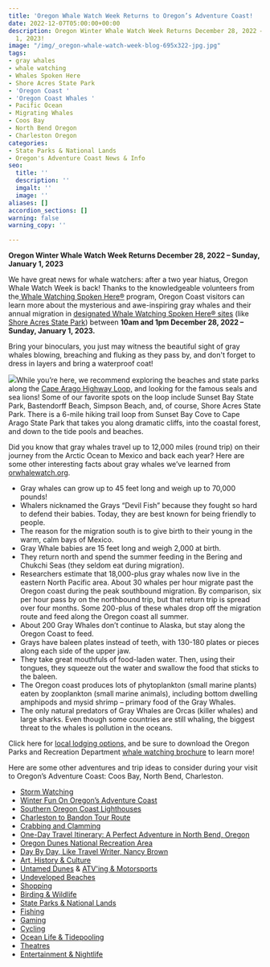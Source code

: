 ```yaml
---
title: 'Oregon Whale Watch Week Returns to Oregon’s Adventure Coast!  '
date: 2022-12-07T05:00:00+00:00
description: Oregon Winter Whale Watch Week Returns December 28, 2022 – Sunday, January
  1, 2023!
image: "/img/_oregon-whale-watch-week-blog-695x322-jpg.jpg"
tags:
- gray whales
- whale watching
- Whales Spoken Here
- Shore Acres State Park
- 'Oregon Coast '
- 'Oregon Coast Whales '
- Pacific Ocean
- Migrating Whales
- Coos Bay
- North Bend Oregon
- Charleston Oregon
categories:
- State Parks & National Lands
- Oregon's Adventure Coast News & Info
seo:
  title: ''
  description: ''
  imgalt: ''
  image: ''
aliases: []
accordion_sections: []
warning: false
warning_copy: ''

---
```

**Oregon Winter Whale Watch Week Returns December 28, 2022 – Sunday, January 1, 2023**

We have great news for whale watchers: after a two year hiatus, Oregon Whale Watch Week is back! Thanks to the knowledgeable volunteers from the[ Whale Watching Spoken Here®](https://oregonstateparks.org/index.cfm?do=thingstodo.dsp_whalewatching) program, Oregon Coast visitors can learn more about the mysterious and awe-inspiring gray whales and their annual migration in [designated Whale Watching Spoken Here® sites](https://www.google.com/maps/d/viewer?hl=en&t=m&msa=0&z=7&source=embed&ie=UTF8&mid=zweC21xpv7NQ.krK2xC0y40W4) (like [Shore Acres State Park](https://www.oregonsadventurecoast.com/state-parks-and-national-lands/)) between **10am and 1pm December 28, 2022 – Sunday, January 1, 2023.**

Bring your binoculars, you just may witness the beautiful sight of gray whales blowing, breaching and fluking as they pass by, and don't forget to dress in layers and bring a waterproof coat!

![](/img/_oregon-whale-watching-blog-695x322-jpg.jpg)While you’re here, we recommend exploring the beaches and state parks along the [Cape Arago Highway Loop,](https://www.oregonsadventurecoast.com/tripideas/explore-the-cape-arago-beach-loop/) and looking for the famous seals and sea lions! Some of our favorite spots on the loop include Sunset Bay State Park, Bastendorff Beach, Simpson Beach, and, of course, Shore Acres State Park. There is a 6-mile hiking trail loop from Sunset Bay Cove to Cape Arago State Park that takes you along dramatic cliffs, into the coastal forest, and down to the tide pools and beaches.

Did you know that gray whales travel up to 12,000 miles (round trip) on their journey from the Arctic Ocean to Mexico and back each year? Here are some other interesting facts about gray whales we’ve learned from [orwhalewatch.org](https://orwhalewatch.org/).

* Gray whales can grow up to 45 feet long and weigh up to 70,000 pounds!
* Whalers nicknamed the Grays “Devil Fish” because they fought so hard to defend their babies. Today, they are best known for being friendly to people.
* The reason for the migration south is to give birth to their young in the warm, calm bays of Mexico.
* Gray Whale babies are 15 feet long and weigh 2,000 at birth.
* They return north and spend the summer feeding in the Bering and Chukchi Seas (they seldom eat during migration).
* Researchers estimate that 18,000-plus gray whales now live in the eastern North Pacific area. About 30 whales per hour migrate past the Oregon coast during the peak southbound migration. By comparison, six per hour pass by on the northbound trip, but that return trip is spread over four months. Some 200-plus of these whales drop off the migration route and feed along the Oregon coast all summer.
* About 200 Gray Whales don’t continue to Alaska, but stay along the Oregon Coast to feed.
* Grays have baleen plates instead of teeth, with 130-180 plates or pieces along each side of the upper jaw.
* They take great mouthfuls of food-laden water. Then, using their tongues, they squeeze out the water and swallow the food that sticks to the baleen.
* The Oregon coast produces lots of phytoplankton (small marine plants) eaten by zooplankton (small marine animals), including bottom dwelling amphipods and mysid shrimp – primary food of the Gray Whales.
* The only natural predators of Gray Whales are Orcas (killer whales) and large sharks. Even though some countries are still whaling, the biggest threat to the whales is pollution in the oceans.

Click here for [local lodging options,](https://www.oregonsadventurecoast.com/lodging/) and be sure to download the Oregon Parks and Recreation Department [whale watching brochure](https://oregonstateparks.org/index.cfm?do=main.loadFile&load=_siteFiles%2Fpublications%2F45512_Whale_Watching_Brochure%28web%29032315.pdf) to learn more!

Here are some other adventures and trip ideas to consider during your visit to Oregon’s Adventure Coast: Coos Bay, North Bend, Charleston.

* [Storm Watching](https://www.oregonsadventurecoast.com/storm-watching)
* [Winter Fun On Oregon’s Adventure Coast](https://www.oregonsadventurecoast.com/tripideas/winter-fun-in-oregons-adventure-coast/)
* [Southern Oregon Coast Lighthouses](https://www.oregonsadventurecoast.com/tripideas/southern-oregon-coast-lighthouses/)
* [Charleston to Bandon Tour Route](https://www.oregonsadventurecoast.com/tripideas/charleston-to-bandon-tour-route/)
* [Crabbing and Clamming](https://www.oregonsadventurecoast.com/tripideas/crabbing-and-clamming/)
* [One-Day Travel Itinerary: A Perfect Adventure in North Bend, Oregon](https://www.oregonsadventurecoast.com/tripideas/one-day-travel-itinerary-a-perfect-adventure-in-north-bend-oregon/)
* [Oregon Dunes National Recreation Area](https://www.oregonsadventurecoast.com/tripideas/oregon-dunes-national-recreation-area/)
* [Day By Day, Like Travel Writer, Nancy Brown](https://www.oregonsadventurecoast.com/tripideas/day-by-day-like-travel-writer-nancy-brown/)
* [Art, History & Culture](https://www.oregonsadventurecoast.com/art-history-culture)
* [Untamed Dunes](https://www.oregonsadventurecoast.com/untamed-dunes) & [ATV'ing & Motorsports](https://www.oregonsadventurecoast.com/atv-motorsports)
* [Undeveloped Beaches](https://www.oregonsadventurecoast.com/undeveloped-beaches)
* [Shopping](https://www.oregonsadventurecoast.com/shopping)
* [Birding & Wildlife](https://www.oregonsadventurecoast.com/birding-and-wildlife)
* [State Parks & National Lands](https://www.oregonsadventurecoast.com/state-parks-and-national-lands)
* [Fishing](https://www.oregonsadventurecoast.com/fishing)
* [Gaming](https://www.oregonsadventurecoast.com/gaming)
* [Cycling](https://www.oregonsadventurecoast.com/cycling)
* [Ocean Life & Tidepooling](https://www.oregonsadventurecoast.com/ocean-life-and-tidepooling)
* [Theatres](https://www.oregonsadventurecoast.com/theatres)
* [Entertainment & Nightlife](https://www.oregonsadventurecoast.com/entertainment-and-nightlife)